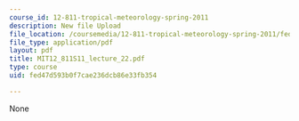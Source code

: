```yaml
---
course_id: 12-811-tropical-meteorology-spring-2011
description: New file Upload
file_location: /coursemedia/12-811-tropical-meteorology-spring-2011/fed47d593b0f7cae236dcb86e33fb354_MIT12_811S11_lecture_22.pdf
file_type: application/pdf
layout: pdf
title: MIT12_811S11_lecture_22.pdf
type: course
uid: fed47d593b0f7cae236dcb86e33fb354

---
```

None